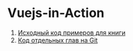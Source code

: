 # Vuejs-in-Action

1. [Исходный код примеров для книги](https://www.manning.com/books/vue-js-in-action)
2. [Код отдельных глав на Git](https://github.com/ErikCH/VuejsInActionCode)
